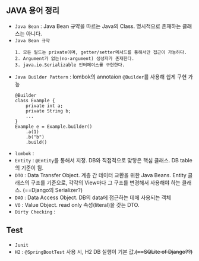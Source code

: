 ## JAVA 용어 정리
- `Java Bean` : Java Bean 규약을 따르는 Java의 Class. 명시적으로 존재하는 클래스는 아니다.
- `Java Bean 규약` 
    ```
    1. 모든 필드는 private이며, getter/setter메서드를 통해서만 접근이 가능하다.
    2. Argument가 없는(no-argument) 생성자가 존재한다.
    3. java.io.Serializable 인터페이스를 구현한다.
    ```
- `Java Builder Pattern` : lombok의 annotaion `@Builder`를 사용해 쉽게 구현 가능
    ```
    @Builder
    class Example { 
        private int a;
        private String b;
        ... 
    } 
    Example e = Example.builder()
        .a(1)
        .b("b")
        .build()
    ```
- `lombok` : 
- `Entity` : `@Entity`를 통해서 지정. DB와 직접적으로 맞닿은 핵심 클래스. DB table의 기준이 됨.
- `DTO` : Data Transfer Object. 계층 간 데이터 교환을 위한 Java Beans. Entity 클래스의 구조를 기준으로, 
각각의 View마다 그 구조를 변경해서 사용해야 하는 클래스. (==Django의 Serializer?)
- `DAO` : Data Access Object. DB의 data에 접근하는 데에 사용되는 객체
- `VO` : Value Object. read only 속성(literal)을 갖는 DTO. 
- `Dirty Checking` : 

## Test
- `Junit`
- `H2` : `@SpringBootTest` 사용 시, H2 DB 실행이 기본 값.~~(==SQLite of Django??)~~